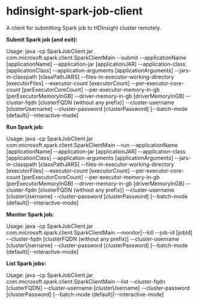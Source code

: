 # hdinsight-spark-job-client
A client for submitting Spark job to HDInsight cluster remotely.

**Submit Spark job (and exit):**

Usage: java -cp SparkJobClient.jar com.microsoft.spark.client.SparkClientMain
--submit --applicationName [applicationName] 
--application-jar [applicationJAR]
--application-class [applicationClass]
--application-arguments  [applicationArguments]
--jars-in-classpath [classPathJARS]
--files-in-executor-working-directory [executorFiles]
--executor-count [executorCount]
--per-executor-core-count [perExecutorCoreCount] 
--per-executor-memory-in-gb [perExecutorMemoryInGB]
--driver-memory-in-gb [driverMemoryInGB] 
--cluster-fqdn [clusterFQDN (without any prefix)] 
--cluster-username [clusterUsername]
--cluster-password [clusterPassword] 
[--batch-mode (default)|--interactive-mode]

**Run Spark job:**

Usage: java -cp SparkJobClient.jar com.microsoft.spark.client.SparkClientMain
--run --applicationName [applicationName] 
--application-jar [applicationJAR]
--application-class [applicationClass]
--application-arguments  [applicationArguments]
--jars-in-classpath [classPathJARS]
--files-in-executor-working-directory [executorFiles]
--executor-count [executorCount]
--per-executor-core-count [perExecutorCoreCount] 
--per-executor-memory-in-gb [perExecutorMemoryInGB]
--driver-memory-in-gb [driverMemoryInGB] 
--cluster-fqdn [clusterFQDN (without any prefix)] 
--cluster-username [clusterUsername]
--cluster-password [clusterPassword] 
[--batch-mode (default)|--interactive-mode]

**Monitor Spark job:**

Usage: java -cp SparkJobClient.jar com.microsoft.spark.client.SparkClientMain
--monitor|--kill --job-id [jobId] 
--cluster-fqdn [clusterFQDN (without any prefix)] 
--cluster-username [clusterUsername]
--cluster-password [clusterPassword] 
[--batch-mode (default)|--interactive-mode]

**List Spark jobs:**

Usage: java -cp SparkJobClient.jar com.microsoft.spark.client.SparkClientMain
--list --cluster-fqdn [clusterFQDN] 
--cluster-username [clusterUsername]
--cluster-password [clusterPassword] 
[--batch-mode (default)|--interactive-mode]